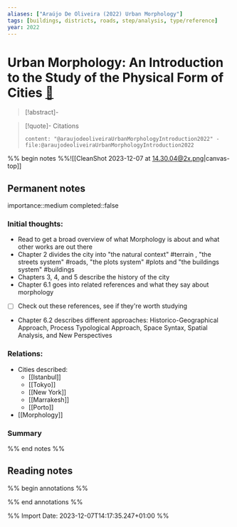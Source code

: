```yaml
---
aliases: ["Araújo De Oliveira (2022) Urban Morphology"]
tags: [buildings, districts, roads, step/analysis, type/reference]
year: 2022
---
```

# Urban Morphology: An Introduction to the Study of the Physical Form of Cities [📖](zotero://select/library/items/R7FITFXW)

> [!abstract]-
> 

> [!quote]- Citations
> 
> ```query
> content: "@araujodeoliveiraUrbanMorphologyIntroduction2022" -file:@araujodeoliveiraUrbanMorphologyIntroduction2022
> ```

%% begin notes %%![[CleanShot 2023-12-07 at 14.30.04@2x.png|canvas-top]]
## Permanent notes
importance::medium
completed::false
### Initial thoughts:
- Read to get a broad overview of what Morphology is about and what other works are out there
- Chapter 2 divides the city into "the natural context" #terrain , "the streets system" #roads, "the plots system" #plots and "the buildings system" #buildings 
- Chapters 3, 4, and 5 describe the history of the city
- Chapter 6.1 goes into related references and what they say about morphology
- [ ] Check out these references, see if they're worth studying
- Chapter 6.2 describes different approaches: Historico-Geographical Approach, Process Typological Approach, Space Syntax, Spatial Analysis, and New Perspectives

### Relations:
- Cities described:
	- [[Istanbul]]
	- [[Tokyo]]
	- [[New York]]
	- [[Marrakesh]]
	- [[Porto]]
- [[Morphology]]
### Summary


%% end notes %%
## Reading notes
%% begin annotations %%

%% end annotations %%



%% Import Date: 2023-12-07T14:17:35.247+01:00 %%
